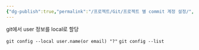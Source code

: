 ```yaml
---
{"dg-publish":true,"permalink":"/프로젝트/Git/프로젝트 별 commit 계정 설정/","dgPassFrontmatter":true}
---
```



git에서 user 정보를 local로 할당

`git config --local user.name(or email) "?"`
`git config --list`